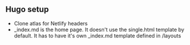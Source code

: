 ## Hugo setup
* Clone atlas for Netlify headers
* _index.md is the home page. It doesn't use the single.html template by default. It has to have it's own _index.md template defined in /layouts